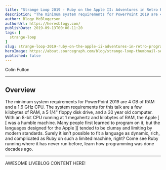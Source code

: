 ```yaml
---
title: "Strange Loop 2019 - Ruby on the Apple II: Adventures in Retro Programming"
description: "The minimum system requirements for PowerPoint 2019 are 4 GB of RAM and a 1.6 GHz CPU. The system requirements for this talk are a few kilobytes of RAM, a 5 1/4\" floppy disk drive, and a 30 year old computer.  With an 8-bit CPU running at 1 megahertz and kilobytes of RAM, the Apple ][ was a humble machine. Many people first learned to program on it, but the languages designed for the Apple ][ tended to be clumsy and limiting by modern standards. Surely it isn't possible to fit a language as dynamic, rich, and complicated as Ruby on such a limited machine, right?  Come see Ruby running where it has never run before, learn how programming was done decades ago."
author: Blogy McBlogerson
authorUrl: https://heresblogy.com/
publishDate: 2019-09-13T00:00-11:20
tags: [
  strange-loop
]
slug: strange-loop-2019-ruby-on-the-apple-ii-adventures-in-retro-programming
heroImage: https://about.sourcegraph.com/blog/strange-loop-thumbnail-square-v2.jpg
published: false
---
```


<div className="container p-0 liveblog-presenters d-flex w-100 text-center">
  <div className="row m-0 w-100">
      <p className=" mr-12 m-0 w-100">
        <span className="liveblog-presenters__name">Colin Fulton</span>
        <a href="https://twitter.com/PeterQuines" target="_blank" title="Twitter"><i className="fa fa-twitter pr-2"></i></a>
        <a href="https://github.com/justcolin" target="_blank" title="GitHub"><i className="fa fa-github pr-2"></i></a>
      </p>
  </div>
</div>

---

## Overview

The minimum system requirements for PowerPoint 2019 are 4 GB of RAM and a 1.6 GHz CPU. The system requirements for this talk are a few kilobytes of RAM, a 5 1/4\" floppy disk drive, and a 30 year old computer.  With an 8-bit CPU running at 1 megahertz and kilobytes of RAM, the Apple ][ was a humble machine. Many people first learned to program on it, but the languages designed for the Apple ][ tended to be clumsy and limiting by modern standards. Surely it isn't possible to fit a language as dynamic, rich, and complicated as Ruby on such a limited machine, right?  Come see Ruby running where it has never run before, learn how programming was done decades ago.

---

AWESOME LIVEBLOG CONTENT HERE!

